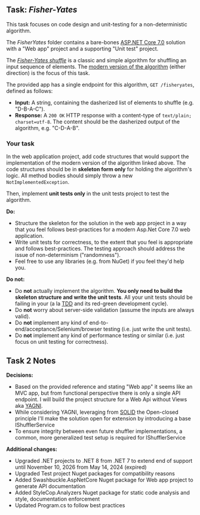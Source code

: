 ## Task: *Fisher-Yates*

This task focuses on code design and unit-testing for a non-deterministic algorithm.

The *FisherYates* folder contains a bare-bones [ASP.NET Core 7.0](https://learn.microsoft.com/en-us/aspnet/core/getting-started/?view=aspnetcore-7.0&tabs=windows) solution with a "Web app" project and a supporting "Unit test" project. 

The [*Fisher-Yates shuffle*](https://en.wikipedia.org/wiki/Fisher%E2%80%93Yates_shuffle) is a classic and simple algorithm for shuffling an input sequence of elements. The  [modern version of the algorithm](https://en.wikipedia.org/wiki/Fisher%E2%80%93Yates_shuffle#The_modern_algorithm) (either direction) is the focus of this task.

The provided app has a single endpoint for this algorithm, `GET /fisheryates`, defined as follows:

* **Input:** A string, containing the dasherized list of elements to shuffle (e.g. "D-B-A-C").
* **Response:** A `200 OK` HTTP response with a content-type of `text/plain; charset=utf-8`. The content should be the dasherized output of the algorithm, e.g. "C-D-A-B".

### Your task

In the web application project, add code structures that would support the implementation of the modern version of the algorithm linked above. The code structures should be in **skeleton form only** for holding the algorithm's logic. All method bodies should simply throw a new `NotImplementedException`. 

Then, implement **unit tests only** in the unit tests project to test the algorithm.

**Do:**
* Structure the skeleton for the solution in the web app project in a way that you feel follows best-practices for a modern Asp.Net Core 7.0 web application.
* Write unit tests for correctness, to the extent that you feel is appropriate and follows best-practices. The testing approach should address the issue of non-determinism ("randomness").
* Feel free to use any libraries (e.g. from NuGet) if you feel they'd help you.

**Do not:**
* Do **not** actually implement the algorithm. **You only need to build the skeleton structure and write the unit tests**. All your unit tests should be failing in your (a la [TDD](https://en.wikipedia.org/wiki/Test-driven_development) and its red-green development cycle).
* Do **not** worry about server-side validation (assume the inputs are always valid).
* Do **not** implement any kind of end-to-end/acceptance/Selenium/browser testing (i.e. just write the unit tests).
* Do **not** implement any kind of performance testing or similar (i.e. just focus on unit testing for correctness).

## Task 2 Notes

**Decisions:**
* Based on the provided reference and stating "Web app" it seems like an MVC app, but from functional perspective there is only a single API endpoint. I will build the project structure for a Web Api without Views aka [YAGNI](https://en.wikipedia.org/wiki/You_aren%27t_gonna_need_it).
* While considering YAGNI, leveraging from [SOLID](https://en.wikipedia.org/wiki/SOLID) the Open-closed principle I'll make the solution open for extension by introducing a base IShufflerService
* To ensure integrity between even future shuffler implementations, a common, more generalized test setup is required for IShufflerService

**Additional changes:**
* Upgraded .NET projects to .NET 8 from .NET 7 to extend end of support until November 10, 2026 from May 14, 2024 (expired)
* Upgraded Test project Nuget packages for compatibility reasons
* Added Swashbuckle.AspNetCore Nuget package for Web app project to generate API documentation
* Added StyleCop.Analyzers Nuget package for static code analysis and style, documentation enforcement
* Updated Program.cs to follow best practices
